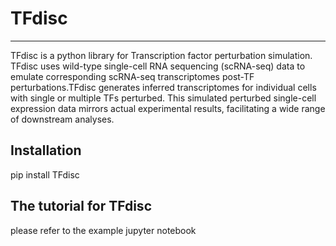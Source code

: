 # TFdisc 

***
TFdisc is a python library for Transcription factor perturbation simulation. TFdisc uses wild-type single-cell RNA sequencing (scRNA-seq) data to emulate corresponding scRNA-seq transcriptomes post-TF perturbations.TFdisc generates inferred transcriptomes for individual cells with single or multiple TFs perturbed. This simulated perturbed single-cell expression data mirrors actual experimental results, facilitating a wide range of downstream analyses.

## Installation

pip install TFdisc

## The tutorial for TFdisc

please refer to the example jupyter notebook
